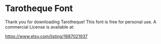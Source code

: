 
# Tarotheque Font

Thank you for downloading Tarotheque! This font is free for personal use. A commercial License is available at:

https://www.etsy.com/listing/1687021937
